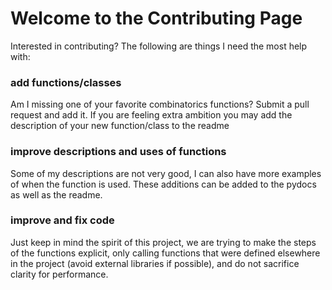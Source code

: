 # Welcome to the Contributing Page
Interested in contributing?  The following are things I need the most help with:  
### add functions/classes
Am I missing one of your favorite combinatorics functions?  Submit a pull request and add it.  If you are feeling extra ambition you may add the description of your new function/class to the readme  
### improve descriptions and uses of functions
Some of my descriptions are not very good, I can also have more examples of when the function is used.  These additions can be added to the pydocs as well as the readme.
### improve and fix code
Just keep in mind the spirit of this project, we are trying to make the steps of the functions explicit, only calling functions that were defined elsewhere in the project (avoid external libraries if possible), and do not sacrifice clarity for performance.
